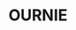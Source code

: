 ---
lastmod: '2025-04-06T06:05:20+00:00'
latitude: -36.016196
layout: suburb
longitude: 147.026549
postcode: '2640'
state: NSW
title: OURNIE
url: /nsw/ournie/
---